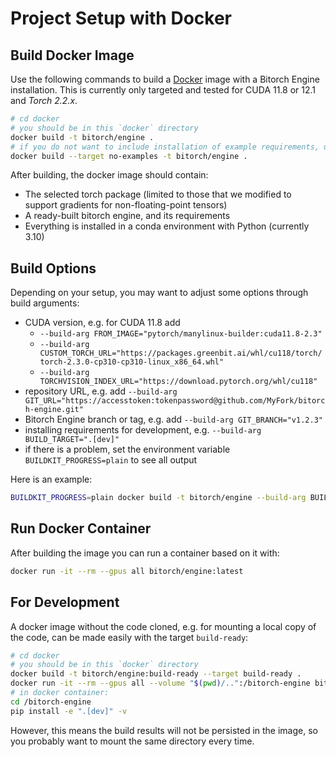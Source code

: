# Project Setup with Docker

## Build Docker Image

Use the following commands to build a [Docker](https://www.docker.com/) image with a Bitorch Engine installation.
This is currently only targeted and tested for CUDA 11.8 or 12.1 and _Torch 2.2.x_.

```bash
# cd docker
# you should be in this `docker` directory
docker build -t bitorch/engine .
# if you do not want to include installation of example requirements, use this instead:
docker build --target no-examples -t bitorch/engine .
```

After building, the docker image should contain:
  - The selected torch package (limited to those that we modified to support gradients for non-floating-point tensors)
  - A ready-built bitorch engine, and its requirements
  - Everything is installed in a conda environment with Python (currently 3.10)

## Build Options

Depending on your setup, you may want to adjust some options through build arguments:
- CUDA version, e.g. for CUDA 11.8 add
  - `--build-arg FROM_IMAGE="pytorch/manylinux-builder:cuda11.8-2.3"`
  - `--build-arg CUSTOM_TORCH_URL="https://packages.greenbit.ai/whl/cu118/torch/torch-2.3.0-cp310-cp310-linux_x86_64.whl"`
  - `--build-arg TORCHVISION_INDEX_URL="https://download.pytorch.org/whl/cu118"`
- repository URL, e.g. add `--build-arg GIT_URL="https://accesstoken:tokenpassword@github.com/MyFork/bitorch-engine.git"`
- Bitorch Engine branch or tag, e.g. add `--build-arg GIT_BRANCH="v1.2.3"`
- installing requirements for development, e.g. `--build-arg BUILD_TARGET=".[dev]"`
- if there is a problem, set the environment variable `BUILDKIT_PROGRESS=plain` to see all output

Here is an example:
```bash
BUILDKIT_PROGRESS=plain docker build -t bitorch/engine --build-arg BUILD_TARGET=".[dev]" --build-arg GIT_BRANCH="mybranch" .
```

## Run Docker Container

After building the image you can run a container based on it with:
```bash
docker run -it --rm --gpus all bitorch/engine:latest
```

## For Development

A docker image without the code cloned, e.g. for mounting a local copy of the code, can be made easily with the target `build-ready`:
```bash
# cd docker
# you should be in this `docker` directory
docker build -t bitorch/engine:build-ready --target build-ready .
docker run -it --rm --gpus all --volume "$(pwd)/..":/bitorch-engine bitorch/engine:build-ready
# in docker container:
cd /bitorch-engine
pip install -e ".[dev]" -v
```
However, this means the build results will not be persisted in the image, so you probably want to mount the same directory every time.
